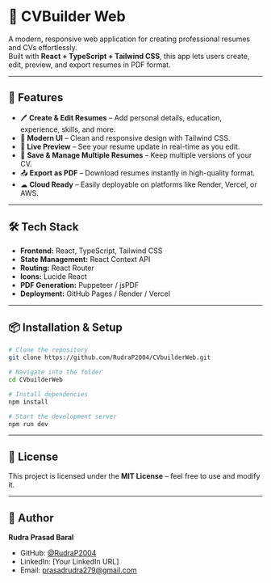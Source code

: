 # 📄 CVBuilder Web

A modern, responsive web application for creating professional resumes and CVs effortlessly.  
Built with **React + TypeScript + Tailwind CSS**, this app lets users create, edit, preview, and export resumes in PDF format.

---

## 🚀 Features
- 🖊 **Create & Edit Resumes** – Add personal details, education, experience, skills, and more.
- 🎨 **Modern UI** – Clean and responsive design with Tailwind CSS.
- 👀 **Live Preview** – See your resume update in real-time as you edit.
- 📂 **Save & Manage Multiple Resumes** – Keep multiple versions of your CV.
- 📤 **Export as PDF** – Download resumes instantly in high-quality format.
- ☁ **Cloud Ready** – Easily deployable on platforms like Render, Vercel, or AWS.

---

## 🛠 Tech Stack
- **Frontend:** React, TypeScript, Tailwind CSS
- **State Management:** React Context API
- **Routing:** React Router
- **Icons:** Lucide React
- **PDF Generation:** Puppeteer / jsPDF
- **Deployment:** GitHub Pages / Render / Vercel

---

## 📦 Installation & Setup

```bash
# Clone the repository
git clone https://github.com/RudraP2004/CVbuilderWeb.git

# Navigate into the folder
cd CVbuilderWeb

# Install dependencies
npm install

# Start the development server
npm run dev
````


---

## 📜 License

This project is licensed under the **MIT License** – feel free to use and modify it.

---

## 👤 Author

**Rudra Prasad Baral**

* GitHub: [@RudraP2004](https://github.com/RudraP2004)
* LinkedIn: \[Your LinkedIn URL]
* Email: [prasadrudra279@gmail.com](mailto:prasadrudra279@gmail.com)

```
